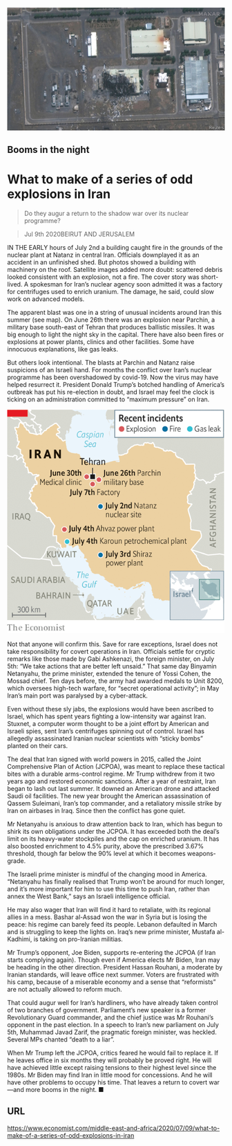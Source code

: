 ![](./images/20200711_MAP005_0.jpg)

## Booms in the night

# What to make of a series of odd explosions in Iran

> Do they augur a return to the shadow war over its nuclear programme?

> Jul 9th 2020BEIRUT AND JERUSALEM

IN THE EARLY hours of July 2nd a building caught fire in the grounds of the nuclear plant at Natanz in central Iran. Officials downplayed it as an accident in an unfinished shed. But photos showed a building with machinery on the roof. Satellite images added more doubt: scattered debris looked consistent with an explosion, not a fire. The cover story was short-lived. A spokesman for Iran’s nuclear agency soon admitted it was a factory for centrifuges used to enrich uranium. The damage, he said, could slow work on advanced models.

The apparent blast was one in a string of unusual incidents around Iran this summer (see map). On June 26th there was an explosion near Parchin, a military base south-east of Tehran that produces ballistic missiles. It was big enough to light the night sky in the capital. There have also been fires or explosions at power plants, clinics and other facilities. Some have innocuous explanations, like gas leaks.

But others look intentional. The blasts at Parchin and Natanz raise suspicions of an Israeli hand. For months the conflict over Iran’s nuclear programme has been overshadowed by covid-19. Now the virus may have helped resurrect it. President Donald Trump’s botched handling of America’s outbreak has put his re-election in doubt, and Israel may feel the clock is ticking on an administration committed to “maximum pressure” on Iran.

![](./images/20200711_MAM984.png)

Not that anyone will confirm this. Save for rare exceptions, Israel does not take responsibility for covert operations in Iran. Officials settle for cryptic remarks like those made by Gabi Ashkenazi, the foreign minister, on July 5th: “We take actions that are better left unsaid.” That same day Binyamin Netanyahu, the prime minister, extended the tenure of Yossi Cohen, the Mossad chief. Ten days before, the army had awarded medals to Unit 8200, which oversees high-tech warfare, for “secret operational activity”; in May Iran’s main port was paralysed by a cyber-attack.

Even without these sly jabs, the explosions would have been ascribed to Israel, which has spent years fighting a low-intensity war against Iran. Stuxnet, a computer worm thought to be a joint effort by American and Israeli spies, sent Iran’s centrifuges spinning out of control. Israel has allegedly assassinated Iranian nuclear scientists with “sticky bombs” planted on their cars.

The deal that Iran signed with world powers in 2015, called the Joint Comprehensive Plan of Action (JCPOA), was meant to replace these tactical bites with a durable arms-control regime. Mr Trump withdrew from it two years ago and restored economic sanctions. After a year of restraint, Iran began to lash out last summer. It downed an American drone and attacked Saudi oil facilities. The new year brought the American assassination of Qassem Suleimani, Iran’s top commander, and a retaliatory missile strike by Iran on airbases in Iraq. Since then the conflict has gone quiet.

Mr Netanyahu is anxious to draw attention back to Iran, which has begun to shirk its own obligations under the JCPOA. It has exceeded both the deal’s limit on its heavy-water stockpiles and the cap on enriched uranium. It has also boosted enrichment to 4.5% purity, above the prescribed 3.67% threshold, though far below the 90% level at which it becomes weapons-grade.

The Israeli prime minister is mindful of the changing mood in America. “Netanyahu has finally realised that Trump won’t be around for much longer, and it’s more important for him to use this time to push Iran, rather than annex the West Bank,” says an Israeli intelligence official.

He may also wager that Iran will find it hard to retaliate, with its regional allies in a mess. Bashar al-Assad won the war in Syria but is losing the peace: his regime can barely feed its people. Lebanon defaulted in March and is struggling to keep the lights on. Iraq’s new prime minister, Mustafa al-Kadhimi, is taking on pro-Iranian militias.

Mr Trump’s opponent, Joe Biden, supports re-entering the JCPOA (if Iran starts complying again). Though even if America elects Mr Biden, Iran may be heading in the other direction. President Hassan Rouhani, a moderate by Iranian standards, will leave office next summer. Voters are frustrated with his camp, because of a miserable economy and a sense that “reformists” are not actually allowed to reform much.

That could augur well for Iran’s hardliners, who have already taken control of two branches of government. Parliament’s new speaker is a former Revolutionary Guard commander, and the chief justice was Mr Rouhani’s opponent in the past election. In a speech to Iran’s new parliament on July 5th, Muhammad Javad Zarif, the pragmatic foreign minister, was heckled. Several MPs chanted “death to a liar”.

When Mr Trump left the JCPOA, critics feared he would fail to replace it. If he leaves office in six months they will probably be proved right. He will have achieved little except raising tensions to their highest level since the 1980s. Mr Biden may find Iran in little mood for concessions. And he will have other problems to occupy his time. That leaves a return to covert war—and more booms in the night. ■

## URL

https://www.economist.com/middle-east-and-africa/2020/07/09/what-to-make-of-a-series-of-odd-explosions-in-iran
